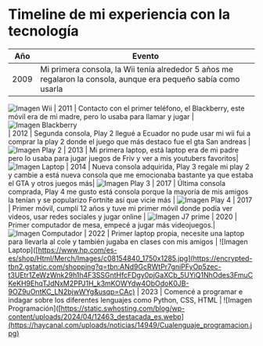 
# Timeline de mi experiencia con la tecnología

| Año   | Evento                                 |
|-------|----------------------------------------|
| 2009  | Mi primera consola, la Wii tenía alrededor 5 años me regalaron la consola, aunque era pequeño sabía como usarla |
![Imagen Wii](https://upload.wikimedia.org/wikipedia/commons/thumb/8/83/Wii_console.png/1200px-Wii_console.png)
| 2011  | Contacto con el primer teléfono, el Blackberry, este móvil era de mi madre, pero lo usaba para llamar y jugar |
![Imagen Blackberry](https://upload.wikimedia.org/wikipedia/commons/thumb/0/06/BlackBerry_8820%2C_BlackBerry_Bold_9900_and_BlackBerry_Classic.jpg/640px-BlackBerry_8820%2C_BlackBerry_Bold_9900_and_BlackBerry_Classic.jpg)     
| 2012  | Segunda consola, Play 2 llegué a Ecuador no pude usar mi wii fui a comprar la play 2 donde el juego que más destaco fue el gta San andreas |
![Imagen Play 2](https://i.ytimg.com/vi/Wd5Pyyr7nc8/hq720.jpg?sqp=-oaymwEhCK4FEIIDSFryq4qpAxMIARUAAAAAGAElAADIQj0AgKJD&rs=AOn4CLCTQ5On14wxT0wwzEBCN9bHhruBzg)
| 2013  | Mi primera laptop, está laptop era de mi padre pero lo usaba para jugar juegos de Friv y ver a mis youtubers favoritos|
![Imagen Laptop](https://http2.mlstatic.com/D_NQ_NP_912378-MLM77192853407_062024-O.webp)
| 2014  | Nueva consola adquirida, Play 3 regale mi play 2 y cambie a está nueva consola que me emocionaba bastante ya que estaba el GTA y otros juegos más|
![Imagen Play 3](https://encrypted-tbn0.gstatic.com/images?q=tbn:ANd9GcRm5vb8boyyzCRuHpIWm69dZKezGLDNtMW9pA&s)
| 2017  | Última consola comprada, Play 4 me gusto está consola porque la mayoría de mis amigos la tenían y se popularizo Fortnite así que vicie más |
![Imagen Play 4](https://m.media-amazon.com/images/I/81kWdfvs9lL.jpg)
| 2017  | Primer móvil, cumplí 12 años y tuve mi primer móvil donde podía ver videos, usar redes sociales y jugar online |
![Imagen J7 prime](https://i.blogs.es/194c2e/j7-prime-2/450_1000.webp)
| 2020  | Primer computador de mesa, empecé a jugar más videojuegos.|
![Imagen Computador](https://linarojasblog.wordpress.com/wp-content/uploads/2016/05/deimag-1.jpg)
| 2022  | Primer laptop propia, necesite una laptop para llevarla al cole y también jugaba en clases con mis amigos |
![Imagen Laptop]([https://www.hp.com/es-es/shop/Html/Merch/Images/c08154840_1750x1285.jpg](https://encrypted-tbn2.gstatic.com/shopping?q=tbn:ANd9GcRWtPr7gniPFyOp5zec-t3UEtr1ZeWzWnk29h1h4F3SSGntHfcFDgy0pjGaXCb_5UYiQ1NhOdes3FmuCKeKH9EhqTJdNxM2PPJ1H_k3mKOWYdw4ObOdoK0JB-9OZ9uOntKC_LN2bjwWYg&usqp=CAc)
| 2023  | Comencé a programar e indagar sobre los diferentes lenguajes como Python, CSS, HTML |
![Imagen Programación]([https://static.swhosting.com/blog/wp-content/uploads/2024/04/12463_destacada_es.webp](https://haycanal.com/uploads/noticias/14949/Cualenguaje_programacion.jpg)



